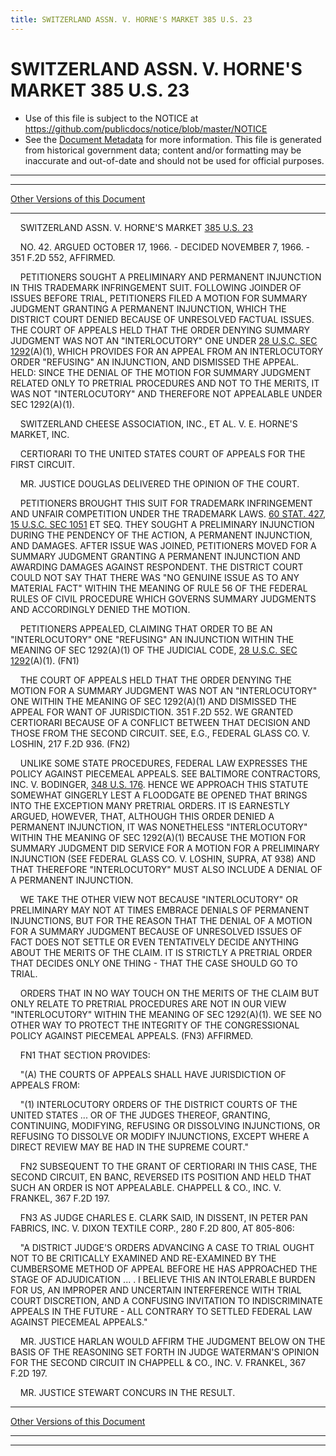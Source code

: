 ```yaml
---
title: SWITZERLAND ASSN. V. HORNE'S MARKET 385 U.S. 23
---
```


# SWITZERLAND ASSN. V. HORNE'S MARKET 385 U.S. 23

* Use of this file is subject to the NOTICE at https://github.com/publicdocs/notice/blob/master/NOTICE
* See the [Document Metadata](../../../index.md) for more information.
  This file is generated from historical government data; content and/or formatting may be inaccurate and out-of-date and should not be used for official purposes.

----------
----------

[Other Versions of this Document](https://publicdocs.github.io/go/links?ns=uslm-x&ref=%2Fus%2Fcourts%2Fscotus%2FusReporter%2F385%2F23)

----------

    SWITZERLAND ASSN. V. HORNE'S MARKET [385 U.S. 23][/us/courts/scotus/usReporter/385/23]

    NO. 42.  ARGUED OCTOBER 17, 1966.  - DECIDED NOVEMBER 7, 1966.  - 351 F.2D 552, AFFIRMED.

    PETITIONERS SOUGHT A PRELIMINARY AND PERMANENT INJUNCTION IN THIS TRADEMARK INFRINGEMENT SUIT.  FOLLOWING JOINDER OF ISSUES BEFORE TRIAL, PETITIONERS FILED A MOTION FOR SUMMARY JUDGMENT GRANTING A PERMANENT INJUNCTION, WHICH THE DISTRICT COURT DENIED BECAUSE OF UNRESOLVED FACTUAL ISSUES.  THE COURT OF APPEALS HELD THAT THE ORDER DENYING SUMMARY JUDGMENT WAS NOT AN "INTERLOCUTORY" ONE UNDER [28 U.S.C. SEC 1292][/us/usc/t28/s1292](A)(1), WHICH PROVIDES FOR AN APPEAL FROM AN INTERLOCUTORY ORDER "REFUSING" AN INJUNCTION, AND DISMISSED THE APPEAL.  HELD:  SINCE THE DENIAL OF THE MOTION FOR SUMMARY JUDGMENT RELATED ONLY TO PRETRIAL PROCEDURES AND NOT TO THE MERITS, IT WAS NOT "INTERLOCUTORY" AND THEREFORE NOT APPEALABLE UNDER SEC 1292(A)(1).

    SWITZERLAND CHEESE ASSOCIATION, INC., ET AL. V. E. HORNE'S MARKET, INC.

    CERTIORARI TO THE UNITED STATES COURT OF APPEALS FOR THE FIRST CIRCUIT.

    MR. JUSTICE DOUGLAS DELIVERED THE OPINION OF THE COURT.

    PETITIONERS BROUGHT THIS SUIT FOR TRADEMARK INFRINGEMENT AND UNFAIR COMPETITION UNDER THE TRADEMARK LAWS.  [60 STAT. 427][/us/stat/60/427], [15 U.S.C. SEC 1051][/us/usc/t15/s1051] ET SEQ. THEY SOUGHT A PRELIMINARY INJUNCTION DURING THE PENDENCY OF THE ACTION, A PERMANENT INJUNCTION, AND DAMAGES.  AFTER ISSUE WAS JOINED, PETITIONERS MOVED FOR A SUMMARY JUDGMENT GRANTING A PERMANENT INJUNCTION AND AWARDING DAMAGES AGAINST RESPONDENT.  THE DISTRICT COURT COULD NOT SAY THAT THERE WAS "NO GENUINE ISSUE AS TO ANY MATERIAL FACT" WITHIN THE MEANING OF RULE 56 OF THE FEDERAL RULES OF CIVIL PROCEDURE WHICH GOVERNS SUMMARY JUDGMENTS AND ACCORDINGLY DENIED THE MOTION.

    PETITIONERS APPEALED, CLAIMING THAT ORDER TO BE AN "INTERLOCUTORY" ONE "REFUSING" AN INJUNCTION WITHIN THE MEANING OF SEC 1292(A)(1) OF THE JUDICIAL CODE, [28 U.S.C. SEC 1292][/us/usc/t28/s1292](A)(1).  (FN1)

    THE COURT OF APPEALS HELD THAT THE ORDER DENYING THE MOTION FOR A SUMMARY JUDGMENT WAS NOT AN "INTERLOCUTORY" ONE WITHIN THE MEANING OF SEC 1292(A)(1) AND DISMISSED THE APPEAL FOR WANT OF JURISDICTION.  351 F.2D 552.  WE GRANTED CERTIORARI BECAUSE OF A CONFLICT BETWEEN THAT DECISION AND THOSE FROM THE SECOND CIRCUIT.  SEE, E.G., FEDERAL GLASS CO. V. LOSHIN, 217 F.2D 936.  (FN2)

    UNLIKE SOME STATE PROCEDURES, FEDERAL LAW EXPRESSES THE POLICY AGAINST PIECEMEAL APPEALS.  SEE BALTIMORE CONTRACTORS, INC. V. BODINGER, [348 U.S. 176][/us/courts/scotus/usReporter/348/176].  HENCE WE APPROACH THIS STATUTE SOMEWHAT GINGERLY LEST A FLOODGATE BE OPENED THAT BRINGS INTO THE EXCEPTION MANY PRETRIAL ORDERS.  IT IS EARNESTLY ARGUED, HOWEVER, THAT, ALTHOUGH THIS ORDER DENIED A PERMANENT INJUNCTION, IT WAS NONETHELESS "INTERLOCUTORY" WITHIN THE MEANING OF SEC 1292(A)(1) BECAUSE THE MOTION FOR SUMMARY JUDGMENT DID SERVICE FOR A MOTION FOR A PRELIMINARY INJUNCTION (SEE FEDERAL GLASS CO. V. LOSHIN, SUPRA, AT 938) AND THAT THEREFORE "INTERLOCUTORY" MUST ALSO INCLUDE A DENIAL OF A PERMANENT INJUNCTION.

    WE TAKE THE OTHER VIEW NOT BECAUSE "INTERLOCUTORY" OR PRELIMINARY MAY NOT AT TIMES EMBRACE DENIALS OF PERMANENT INJUNCTIONS, BUT FOR THE REASON THAT THE DENIAL OF A MOTION FOR A SUMMARY JUDGMENT BECAUSE OF UNRESOLVED ISSUES OF FACT DOES NOT SETTLE OR EVEN TENTATIVELY DECIDE ANYTHING ABOUT THE MERITS OF THE CLAIM.  IT IS STRICTLY A PRETRIAL ORDER THAT DECIDES ONLY ONE THING - THAT THE CASE SHOULD GO TO TRIAL.

    ORDERS THAT IN NO WAY TOUCH ON THE MERITS OF THE CLAIM BUT ONLY RELATE TO PRETRIAL PROCEDURES ARE NOT IN OUR VIEW "INTERLOCUTORY" WITHIN THE MEANING OF SEC 1292(A)(1).  WE SEE NO OTHER WAY TO PROTECT THE INTEGRITY OF THE CONGRESSIONAL POLICY AGAINST PIECEMEAL APPEALS.  (FN3) AFFIRMED.

    FN1  THAT SECTION PROVIDES:

    "(A)  THE COURTS OF APPEALS SHALL HAVE JURISDICTION OF APPEALS FROM:

    "(1)  INTERLOCUTORY ORDERS OF THE DISTRICT COURTS OF THE UNITED STATES  ...  OR OF THE JUDGES THEREOF, GRANTING, CONTINUING, MODIFYING, REFUSING OR DISSOLVING INJUNCTIONS, OR REFUSING TO DISSOLVE OR MODIFY INJUNCTIONS, EXCEPT WHERE A DIRECT REVIEW MAY BE HAD IN THE SUPREME COURT."

    FN2  SUBSEQUENT TO THE GRANT OF CERTIORARI IN THIS CASE, THE SECOND CIRCUIT, EN BANC, REVERSED ITS POSITION AND HELD THAT SUCH AN ORDER IS NOT APPEALABLE.  CHAPPELL & CO., INC. V. FRANKEL, 367 F.2D 197.

    FN3  AS JUDGE CHARLES E. CLARK SAID, IN DISSENT, IN PETER PAN FABRICS, INC. V. DIXON TEXTILE CORP., 280 F.2D 800, AT 805-806:

    "A DISTRICT JUDGE'S ORDERS ADVANCING A CASE TO TRIAL OUGHT NOT TO BE CRITICALLY EXAMINED AND RE-EXAMINED BY THE CUMBERSOME METHOD OF APPEAL BEFORE HE HAS APPROACHED THE STAGE OF ADJUDICATION ...  .  I BELIEVE THIS AN INTOLERABLE BURDEN FOR US, AN IMPROPER AND UNCERTAIN INTERFERENCE WITH TRIAL COURT DISCRETION, AND A CONFUSING INVITATION TO INDISCRIMINATE APPEALS IN THE FUTURE - ALL CONTRARY TO SETTLED FEDERAL LAW AGAINST PIECEMEAL APPEALS."

    MR. JUSTICE HARLAN WOULD AFFIRM THE JUDGMENT BELOW ON THE BASIS OF THE REASONING SET FORTH IN JUDGE WATERMAN'S OPINION FOR THE SECOND CIRCUIT IN CHAPPELL & CO., INC. V. FRANKEL, 367 F.2D 197.

    MR. JUSTICE STEWART CONCURS IN THE RESULT.

----------

[Other Versions of this Document](https://publicdocs.github.io/go/links?ns=uslm-x&ref=%2Fus%2Fcourts%2Fscotus%2FusReporter%2F385%2F23)

----------
----------

[/us/courts/scotus/usReporter/385/23]: https://publicdocs.github.io/go/links?ns=uslm-x&ref=%2Fus%2Fcourts%2Fscotus%2FusReporter%2F385%2F23
[/us/usc/t28/s1292]: https://publicdocs.github.io/go/links?ns=uslm&ref=%2Fus%2Fusc%2Ft28%2Fs1292
[/us/stat/60/427]: https://publicdocs.github.io/go/links?ns=uslm&ref=%2Fus%2Fstat%2F60%2F427
[/us/usc/t15/s1051]: https://publicdocs.github.io/go/links?ns=uslm&ref=%2Fus%2Fusc%2Ft15%2Fs1051
[/us/usc/t28/s1292]: https://publicdocs.github.io/go/links?ns=uslm&ref=%2Fus%2Fusc%2Ft28%2Fs1292
[/us/courts/scotus/usReporter/348/176]: https://publicdocs.github.io/go/links?ns=uslm-x&ref=%2Fus%2Fcourts%2Fscotus%2FusReporter%2F348%2F176


